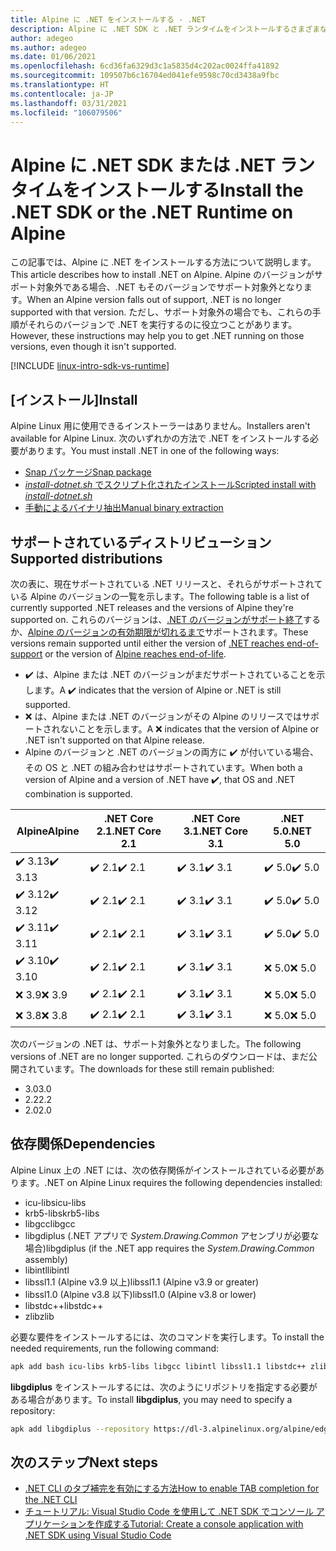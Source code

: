 ```yaml
---
title: Alpine に .NET をインストールする - .NET
description: Alpine に .NET SDK と .NET ランタイムをインストールするさまざまな方法を示します。
author: adegeo
ms.author: adegeo
ms.date: 01/06/2021
ms.openlocfilehash: 6cd36fa6329d3c1a5835d4c202ac0024ffa41892
ms.sourcegitcommit: 109507b6c16704ed041efe9598c70cd3438a9fbc
ms.translationtype: HT
ms.contentlocale: ja-JP
ms.lasthandoff: 03/31/2021
ms.locfileid: "106079506"
---
```

# <a name="install-the-net-sdk-or-the-net-runtime-on-alpine"></a><span data-ttu-id="8c6eb-103">Alpine に .NET SDK または .NET ランタイムをインストールする</span><span class="sxs-lookup"><span data-stu-id="8c6eb-103">Install the .NET SDK or the .NET Runtime on Alpine</span></span>

<span data-ttu-id="8c6eb-104">この記事では、Alpine に .NET をインストールする方法について説明します。</span><span class="sxs-lookup"><span data-stu-id="8c6eb-104">This article describes how to install .NET on Alpine.</span></span> <span data-ttu-id="8c6eb-105">Alpine のバージョンがサポート対象外である場合、.NET もそのバージョンでサポート対象外となります。</span><span class="sxs-lookup"><span data-stu-id="8c6eb-105">When an Alpine version falls out of support, .NET is no longer supported with that version.</span></span> <span data-ttu-id="8c6eb-106">ただし、サポート対象外の場合でも、これらの手順がそれらのバージョンで .NET を実行するのに役立つことがあります。</span><span class="sxs-lookup"><span data-stu-id="8c6eb-106">However, these instructions may help you to get .NET running on those versions, even though it isn't supported.</span></span>

[!INCLUDE [linux-intro-sdk-vs-runtime](includes/linux-intro-sdk-vs-runtime.md)]

## <a name="install"></a><span data-ttu-id="8c6eb-107">[インストール]</span><span class="sxs-lookup"><span data-stu-id="8c6eb-107">Install</span></span>

<span data-ttu-id="8c6eb-108">Alpine Linux 用に使用できるインストーラーはありません。</span><span class="sxs-lookup"><span data-stu-id="8c6eb-108">Installers aren't available for Alpine Linux.</span></span> <span data-ttu-id="8c6eb-109">次のいずれかの方法で .NET をインストールする必要があります。</span><span class="sxs-lookup"><span data-stu-id="8c6eb-109">You must install .NET in one of the following ways:</span></span>

- [<span data-ttu-id="8c6eb-110">Snap パッケージ</span><span class="sxs-lookup"><span data-stu-id="8c6eb-110">Snap package</span></span>](linux-snap.md)
- [<span data-ttu-id="8c6eb-111">_install-dotnet.sh_ でスクリプト化されたインストール</span><span class="sxs-lookup"><span data-stu-id="8c6eb-111">Scripted install with _install-dotnet.sh_</span></span>](linux-scripted-manual.md#scripted-install)
- [<span data-ttu-id="8c6eb-112">手動によるバイナリ抽出</span><span class="sxs-lookup"><span data-stu-id="8c6eb-112">Manual binary extraction</span></span>](linux-scripted-manual.md#manual-install)

## <a name="supported-distributions"></a><span data-ttu-id="8c6eb-113">サポートされているディストリビューション</span><span class="sxs-lookup"><span data-stu-id="8c6eb-113">Supported distributions</span></span>

<span data-ttu-id="8c6eb-114">次の表に、現在サポートされている .NET リリースと、それらがサポートされている Alpine のバージョンの一覧を示します。</span><span class="sxs-lookup"><span data-stu-id="8c6eb-114">The following table is a list of currently supported .NET releases and the versions of Alpine they're supported on.</span></span> <span data-ttu-id="8c6eb-115">これらのバージョンは、[.NET のバージョンがサポート終了](https://dotnet.microsoft.com/platform/support/policy/dotnet-core)するか、[Alpine のバージョンの有効期限が切れるまで](https://wiki.alpinelinux.org/wiki/Alpine_Linux:Releases)サポートされます。</span><span class="sxs-lookup"><span data-stu-id="8c6eb-115">These versions remain supported until either the version of [.NET reaches end-of-support](https://dotnet.microsoft.com/platform/support/policy/dotnet-core) or the version of [Alpine reaches end-of-life](https://wiki.alpinelinux.org/wiki/Alpine_Linux:Releases).</span></span>

- <span data-ttu-id="8c6eb-116">✔️ は、Alpine または .NET のバージョンがまだサポートされていることを示します。</span><span class="sxs-lookup"><span data-stu-id="8c6eb-116">A ✔️ indicates that the version of Alpine or .NET is still supported.</span></span>
- <span data-ttu-id="8c6eb-117">❌ は、Alpine または .NET のバージョンがその Alpine のリリースではサポートされないことを示します。</span><span class="sxs-lookup"><span data-stu-id="8c6eb-117">A ❌ indicates that the version of Alpine or .NET isn't supported on that Alpine release.</span></span>
- <span data-ttu-id="8c6eb-118">Alpine のバージョンと .NET のバージョンの両方に ✔️ が付いている場合、その OS と .NET の組み合わせはサポートされています。</span><span class="sxs-lookup"><span data-stu-id="8c6eb-118">When both a version of Alpine and a version of .NET have ✔️, that OS and .NET combination is supported.</span></span>

| <span data-ttu-id="8c6eb-119">Alpine</span><span class="sxs-lookup"><span data-stu-id="8c6eb-119">Alpine</span></span>  | <span data-ttu-id="8c6eb-120">.NET Core 2.1</span><span class="sxs-lookup"><span data-stu-id="8c6eb-120">.NET Core 2.1</span></span> | <span data-ttu-id="8c6eb-121">.NET Core 3.1</span><span class="sxs-lookup"><span data-stu-id="8c6eb-121">.NET Core 3.1</span></span> | <span data-ttu-id="8c6eb-122">.NET 5.0</span><span class="sxs-lookup"><span data-stu-id="8c6eb-122">.NET 5.0</span></span> |
|-------- |---------------|---------------|----------------|
| <span data-ttu-id="8c6eb-123">✔️ 3.13</span><span class="sxs-lookup"><span data-stu-id="8c6eb-123">✔️ 3.13</span></span> | <span data-ttu-id="8c6eb-124">✔️ 2.1</span><span class="sxs-lookup"><span data-stu-id="8c6eb-124">✔️ 2.1</span></span>        | <span data-ttu-id="8c6eb-125">✔️ 3.1</span><span class="sxs-lookup"><span data-stu-id="8c6eb-125">✔️ 3.1</span></span>        | <span data-ttu-id="8c6eb-126">✔️ 5.0</span><span class="sxs-lookup"><span data-stu-id="8c6eb-126">✔️ 5.0</span></span> |
| <span data-ttu-id="8c6eb-127">✔️ 3.12</span><span class="sxs-lookup"><span data-stu-id="8c6eb-127">✔️ 3.12</span></span> | <span data-ttu-id="8c6eb-128">✔️ 2.1</span><span class="sxs-lookup"><span data-stu-id="8c6eb-128">✔️ 2.1</span></span>        | <span data-ttu-id="8c6eb-129">✔️ 3.1</span><span class="sxs-lookup"><span data-stu-id="8c6eb-129">✔️ 3.1</span></span>        | <span data-ttu-id="8c6eb-130">✔️ 5.0</span><span class="sxs-lookup"><span data-stu-id="8c6eb-130">✔️ 5.0</span></span> |
| <span data-ttu-id="8c6eb-131">✔️ 3.11</span><span class="sxs-lookup"><span data-stu-id="8c6eb-131">✔️ 3.11</span></span> | <span data-ttu-id="8c6eb-132">✔️ 2.1</span><span class="sxs-lookup"><span data-stu-id="8c6eb-132">✔️ 2.1</span></span>        | <span data-ttu-id="8c6eb-133">✔️ 3.1</span><span class="sxs-lookup"><span data-stu-id="8c6eb-133">✔️ 3.1</span></span>        | <span data-ttu-id="8c6eb-134">✔️ 5.0</span><span class="sxs-lookup"><span data-stu-id="8c6eb-134">✔️ 5.0</span></span> |
| <span data-ttu-id="8c6eb-135">✔️ 3.10</span><span class="sxs-lookup"><span data-stu-id="8c6eb-135">✔️ 3.10</span></span> | <span data-ttu-id="8c6eb-136">✔️ 2.1</span><span class="sxs-lookup"><span data-stu-id="8c6eb-136">✔️ 2.1</span></span>        | <span data-ttu-id="8c6eb-137">✔️ 3.1</span><span class="sxs-lookup"><span data-stu-id="8c6eb-137">✔️ 3.1</span></span>        | <span data-ttu-id="8c6eb-138">❌ 5.0</span><span class="sxs-lookup"><span data-stu-id="8c6eb-138">❌ 5.0</span></span> |
| <span data-ttu-id="8c6eb-139">❌ 3.9</span><span class="sxs-lookup"><span data-stu-id="8c6eb-139">❌ 3.9</span></span>  | <span data-ttu-id="8c6eb-140">✔️ 2.1</span><span class="sxs-lookup"><span data-stu-id="8c6eb-140">✔️ 2.1</span></span>        | <span data-ttu-id="8c6eb-141">✔️ 3.1</span><span class="sxs-lookup"><span data-stu-id="8c6eb-141">✔️ 3.1</span></span>        | <span data-ttu-id="8c6eb-142">❌ 5.0</span><span class="sxs-lookup"><span data-stu-id="8c6eb-142">❌ 5.0</span></span> |
| <span data-ttu-id="8c6eb-143">❌ 3.8</span><span class="sxs-lookup"><span data-stu-id="8c6eb-143">❌ 3.8</span></span>  | <span data-ttu-id="8c6eb-144">✔️ 2.1</span><span class="sxs-lookup"><span data-stu-id="8c6eb-144">✔️ 2.1</span></span>        | <span data-ttu-id="8c6eb-145">✔️ 3.1</span><span class="sxs-lookup"><span data-stu-id="8c6eb-145">✔️ 3.1</span></span>        | <span data-ttu-id="8c6eb-146">❌ 5.0</span><span class="sxs-lookup"><span data-stu-id="8c6eb-146">❌ 5.0</span></span> |

<span data-ttu-id="8c6eb-147">次のバージョンの .NET は、サポート対象外となりました。</span><span class="sxs-lookup"><span data-stu-id="8c6eb-147">The following versions of .NET are no longer supported.</span></span> <span data-ttu-id="8c6eb-148">これらのダウンロードは、まだ公開されています。</span><span class="sxs-lookup"><span data-stu-id="8c6eb-148">The downloads for these still remain published:</span></span>

- <span data-ttu-id="8c6eb-149">3.0</span><span class="sxs-lookup"><span data-stu-id="8c6eb-149">3.0</span></span>
- <span data-ttu-id="8c6eb-150">2.2</span><span class="sxs-lookup"><span data-stu-id="8c6eb-150">2.2</span></span>
- <span data-ttu-id="8c6eb-151">2.0</span><span class="sxs-lookup"><span data-stu-id="8c6eb-151">2.0</span></span>

## <a name="dependencies"></a><span data-ttu-id="8c6eb-152">依存関係</span><span class="sxs-lookup"><span data-stu-id="8c6eb-152">Dependencies</span></span>

<span data-ttu-id="8c6eb-153">Alpine Linux 上の .NET には、次の依存関係がインストールされている必要があります。</span><span class="sxs-lookup"><span data-stu-id="8c6eb-153">.NET on Alpine Linux requires the following dependencies installed:</span></span>

- <span data-ttu-id="8c6eb-154">icu-libs</span><span class="sxs-lookup"><span data-stu-id="8c6eb-154">icu-libs</span></span>
- <span data-ttu-id="8c6eb-155">krb5-libs</span><span class="sxs-lookup"><span data-stu-id="8c6eb-155">krb5-libs</span></span>
- <span data-ttu-id="8c6eb-156">libgcc</span><span class="sxs-lookup"><span data-stu-id="8c6eb-156">libgcc</span></span>
- <span data-ttu-id="8c6eb-157">libgdiplus (.NET アプリで *System.Drawing.Common* アセンブリが必要な場合)</span><span class="sxs-lookup"><span data-stu-id="8c6eb-157">libgdiplus (if the .NET app requires the *System.Drawing.Common* assembly)</span></span>
- <span data-ttu-id="8c6eb-158">libintl</span><span class="sxs-lookup"><span data-stu-id="8c6eb-158">libintl</span></span>
- <span data-ttu-id="8c6eb-159">libssl1.1 (Alpine v3.9 以上)</span><span class="sxs-lookup"><span data-stu-id="8c6eb-159">libssl1.1 (Alpine v3.9 or greater)</span></span>
- <span data-ttu-id="8c6eb-160">libssl1.0 (Alpine v3.8 以下)</span><span class="sxs-lookup"><span data-stu-id="8c6eb-160">libssl1.0 (Alpine v3.8 or lower)</span></span>
- <span data-ttu-id="8c6eb-161">libstdc++</span><span class="sxs-lookup"><span data-stu-id="8c6eb-161">libstdc++</span></span>
- <span data-ttu-id="8c6eb-162">zlib</span><span class="sxs-lookup"><span data-stu-id="8c6eb-162">zlib</span></span>

<span data-ttu-id="8c6eb-163">必要な要件をインストールするには、次のコマンドを実行します。</span><span class="sxs-lookup"><span data-stu-id="8c6eb-163">To install the needed requirements, run the following command:</span></span>

```bash
apk add bash icu-libs krb5-libs libgcc libintl libssl1.1 libstdc++ zlib
```

<span data-ttu-id="8c6eb-164">**libgdiplus** をインストールするには、次のようにリポジトリを指定する必要がある場合があります。</span><span class="sxs-lookup"><span data-stu-id="8c6eb-164">To install **libgdiplus**, you may need to specify a repository:</span></span>

```bash
apk add libgdiplus --repository https://dl-3.alpinelinux.org/alpine/edge/testing/
```

## <a name="next-steps"></a><span data-ttu-id="8c6eb-165">次のステップ</span><span class="sxs-lookup"><span data-stu-id="8c6eb-165">Next steps</span></span>

- [<span data-ttu-id="8c6eb-166">.NET CLI のタブ補完を有効にする方法</span><span class="sxs-lookup"><span data-stu-id="8c6eb-166">How to enable TAB completion for the .NET CLI</span></span>](../tools/enable-tab-autocomplete.md)
- [<span data-ttu-id="8c6eb-167">チュートリアル: Visual Studio Code を使用して .NET SDK でコンソール アプリケーションを作成する</span><span class="sxs-lookup"><span data-stu-id="8c6eb-167">Tutorial: Create a console application with .NET SDK using Visual Studio Code</span></span>](../tutorials/with-visual-studio-code.md)
